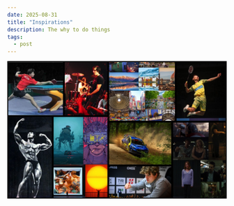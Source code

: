 ```yaml
---
date: 2025-08-31
title: "Inspirations"
description: The why to do things
tags:
  - post
---
```

![inspirations](./inspirations.jpg)
